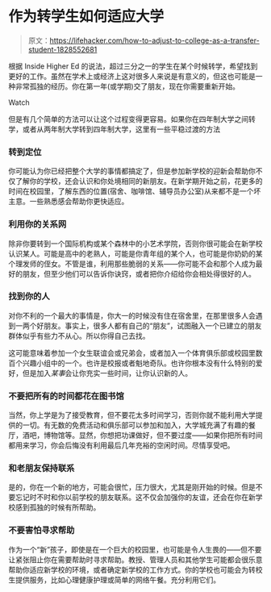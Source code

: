 # 作为转学生如何适应大学

> 原文：<https://lifehacker.com/how-to-adjust-to-college-as-a-transfer-student-1828552681>

根据 Inside Higher Ed 的说法，超过三分之一的学生在某个时候转学，希望找到更好的工作。虽然在学术上或经济上这对很多人来说是有意义的，但这也可能是一种非常孤独的经历。你在第一年(或学期)交了朋友，现在你需要重新开始。

Watch

但是有几个简单的方法可以让这个过程变得更容易。如果你在四年制大学之间转学，或者从两年制大学转到四年制大学，这里有一些平稳过渡的方法

### 转到定位

你可能认为你已经把整个大学的事情都搞定了，但是参加新学校的迎新会帮助你不仅了解你的学校，还会认识和你处境相同的新朋友。在新学期开始之前，花更多的时间在校园里，了解东西的位置(宿舍、咖啡馆、辅导员办公室)从来都不是一个坏主意。一些熟悉感会帮助你更快适应。

### 利用你的关系网

除非你要转到一个国际机构或某个森林中的小艺术学院，否则你很可能会在新学校认识某人。可能是高中的老熟人，可能是你青年组的某个人，也可能是你奶奶的某个理发师的侄女。不管是谁，利用那些脆弱的关系——你可能不会和那个人成为最好的朋友，但至少他们可以告诉你诀窍，或者把你介绍给你会相处得很好的人。

### 找到你的人

对你不利的一个最大的事情是，你大一的时候没有住在宿舍里，在那里很多人会遇到一两个好朋友。事实上，很多人都有自己的“朋友”，试图融入一个已建立的朋友群体似乎有些力不从心。所以你得自己去找。

这可能意味着参加一个女生联谊会或兄弟会，或者加入一个体育俱乐部或校园里数百个兴趣小组中的一个。也许是校报或者魁地奇队。也许你根本没有什么特别的爱好，但是加入*某事*会让你充实一些时间，让你认识新的人。

### 不要把所有的时间都花在图书馆

当然，你上学是为了接受教育，但不要花太多时间学习，否则你就不能利用大学提供的一切。有无数的免费活动和俱乐部可以参加和加入，大学城充满了有趣的餐厅，酒吧，博物馆等。显然，你想把功课做好，但不要过度——如果你把所有时间都用来学习，你会后悔没有利用最后几年充裕的空闲时间。尽情享受吧。

### 和老朋友保持联系

是的，你在一个新的地方，可能会很忙，压力很大，尤其是刚开始的时候。但是不要忘记时不时和你以前学校的朋友联系。这不仅会加强你的友谊，还会在你在新学校感到孤独的时候有所帮助。

### 不要害怕寻求帮助

作为一个“新”孩子，即使是在一个巨大的校园里，也可能是令人生畏的——但不要让紧张阻止你在需要帮助时寻求帮助。教授、管理人员和其他学生可能都会很乐意帮助你适应新学校的环境，或者确定新学校的工作方式。你的学校也可能会为转校生提供服务，比如心理健康护理或简单的网络午餐。充分利用它们。